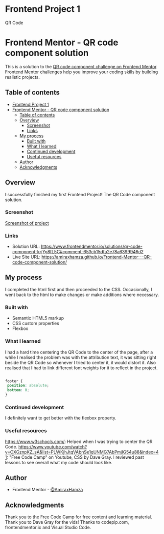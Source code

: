 # Frontend Project 1
 QR Code
# Frontend Mentor - QR code component solution

This is a solution to the [QR code component challenge on Frontend Mentor](https://www.frontendmentor.io/challenges/qr-code-component-iux_sIO_H). Frontend Mentor challenges help you improve your coding skills by building realistic projects. 

## Table of contents

- [Frontend Project 1](#frontend-project-1)
- [Frontend Mentor - QR code component solution](#frontend-mentor---qr-code-component-solution)
  - [Table of contents](#table-of-contents)
  - [Overview](#overview)
    - [Screenshot](#screenshot)
    - [Links](#links)
  - [My process](#my-process)
    - [Built with](#built-with)
    - [What I learned](#what-i-learned)
    - [Continued development](#continued-development)
    - [Useful resources](#useful-resources)
  - [Author](#author)
  - [Acknowledgments](#acknowledgments)


## Overview
I successfully finished my first Frontend Project! The QR Code component solution.
### Screenshot

[Screenshot of project](<Screenshot 2023-10-27 at 08-34-05 Frontend Mentor QR code component.png>)


### Links

- Solution URL: https://www.frontendmentor.io/solutions/qr-code-component-krjYg8fL5C#comment-653cb15dfa2e78a6399946d2
- Live Site URL: https://amiraxhamza.github.io/Frontend-Mentor---QR-code-component-solution/

## My process
I completed the html first and then proceeded to the CSS. Occasionally, I went back to the html to make changes or make additions where necessary.
### Built with

- Semantic HTML5 markup
- CSS custom properties
- Flexbox

### What I learned

I had a hard time centering the QR Code to the center of the page, after a while I realised the problem was with the attribution text, it was sitting right beside the QR Code so whenever I tried to center it, it would distort it. Also realised that I had to link different font weights for it to reflect in the project.

```css

footer {
 position: absolute;
 bottom: 0;
}
```

### Continued development

I definitely want to get better with the flexbox property.

### Useful resources

https://www.w3schools.com/: Helped when I was trying to center the QR Code.
https://www.youtube.com/watch?v=OXGznpKZ_sA&list=PLWKjhJtqVAbnSe1qUNMG7AbPmjIG54u88&index=41: "Free Code Camp" on Youtube, CSS by Dave Gray. I reviewed past lessons to see overall what my code should look like.

## Author

- Frontend Mentor - [@AmiraxHamza](https://www.frontendmentor.io/profile/amiraxhamza)



## Acknowledgments

Thank you to the Free Code Camp for free content and learning material.
Thank you to Dave Gray for the vids!
Thanks to codepip.com, frontendmentor.io and Visual Studio Code.
